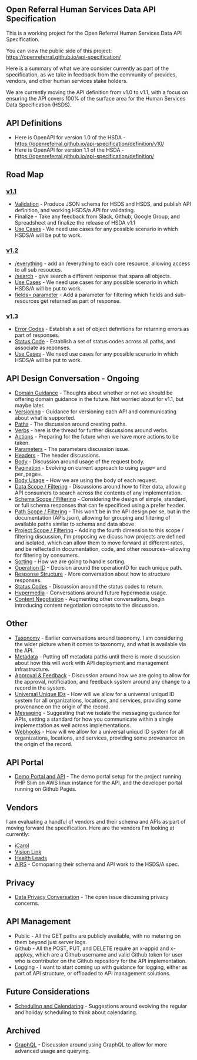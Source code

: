 ## Open Referral Human Services Data API Specification

This is a working project for the Open Referral Human Services Data API Specification.

You can view the public side of this project: https://openreferral.github.io/api-specification/

Here is a summary of what we are consider currently as part of the specification, as we take in feedback from the community of provides, vendors, and other human services stake holders.

We are currently moving the API definition from v1.0 to v1.1, with a focus on ensuring the API covers 100% of the surface area for the Human Services Data Specification (HSDS). 

## API Definitions

* Here is OpenAPI for version 1.0 of the HSDA - https://openreferral.github.io/api-specification/definition/v10/
* Here is OpenAPI for version 1.1 of the HSDA - https://openreferral.github.io/api-specification/definition/

## Road Map 

### [v1.1](https://github.com/openreferral/api-specification/issues?q=is%3Aissue+is%3Aopen+label%3Av1.1)

- [Validation](https://github.com/openreferral/api-specification/issues/43) - Produce JSON schema for HSDS and HSDS, and publish API definition, and working HSDS/a API for validating.
- Finalize - Take any feedback from Slack, Github, Google Group, and Spreadsheet and finalize the release of HSDA v1.1
- [Use Cases](https://github.com/openreferral/api-specification/issues/44) - We need use cases for any possible scenario in which HSDS/A will be put to work.

### [v1.2](https://github.com/openreferral/api-specification/issues?q=is%3Aissue+is%3Aopen+label%3Av1.2)

- [/everything](https://github.com/openreferral/api-specification/issues/45) - add an /everything to each core resource, allowing access to all sub resouces.
- [/search](https://github.com/openreferral/api-specification/issues/46) - give search a different response that spans all objects.
- [Use Cases](https://github.com/openreferral/api-specification/issues/44) - We need use cases for any possible scenario in which HSDS/A will be put to work.
- [fields= parameter]() - Add a parameter for filtering which fields and sub-resources get returned as part of response. 

### [v1.3](https://github.com/openreferral/api-specification/issues?q=is%3Aissue+is%3Aopen+label%3Av1.3)

- [Error Codes](https://github.com/openreferral/api-specification/issues/47) - Establish a set of object definitions for returning errors as part of responses.
- [Status Code](https://github.com/openreferral/api-specification/issues/48) - Establish a set of status codes across all paths, and associate as reponses.
- [Use Cases](https://github.com/openreferral/api-specification/issues/44) - We need use cases for any possible scenario in which HSDS/A will be put to work.

## API Design Conversation - Ongoing

* [Domain Guidance](https://github.com/openreferral/api-specification/issues/41) - Thoughts about whether or not we should be offering domain guidance in the future. Not worried about for v1.1, but maybe later.
* [Versioning](https://github.com/openreferral/api-specification/issues/8) - Guidance for versioning each API and communicating about what is supported.
* [Paths](https://github.com/openreferral/api-specification/issues/27) - The discussion around creating paths.
* [Verbs](https://github.com/openreferral/api-specification/issues/26) - here is the thread for further discussions around verbs.
* [Actions](https://github.com/openreferral/api-specification/issues/24) - Preparing for the future when we have more actions to be taken.
* [Parameters](https://github.com/openreferral/api-specification/issues/24) - The parameters discussion issue.
* [Headers](https://github.com/openreferral/api-specification/issues/5) - The header discussions.
* [Body](https://github.com/openreferral/api-specification/issues/25) - Discussion around usage of the request body.
* [Pagination](https://github.com/openreferral/api-specification/issues/10) - Evolving on current approach to using page= and per_page=.
* [Body Usage](https://github.com/openreferral/api-specification/issues/25) - How we are using the body of each request.
* [Data Scope / Filtering](https://github.com/openreferral/api-specification/issues/22) - Discussions around how to filter data, allowing API consumers to search across the contents of any implementation.
* [Schema Scope / Filtering](https://github.com/openreferral/api-specification/issues/21) - Considering the design of simple, standard, or full schema responses that can fe specificed using a prefer header.
* [Path Scope / Filtering](https://github.com/openreferral/api-specification/issues/38) - This won't be in the API design per se, but in the documentation (APIs.json), allowing for grouping and filtering of available paths similar to schema and data above
* [Project Scope / Filtering](https://github.com/openreferral/api-specification/issues/40) - Adding the fourth dimension to this scope / filtering discussion, I'm proposing we dicuss how projects are defined and isolated, which can allow them to move forward at different rates, and be reflected in documentation, code, and other resources--allowing for filtering by consumers.
* [Sorting](https://github.com/openreferral/api-specification/issues/12) - How we are going to handle sorting.
* [Operation ID](https://github.com/openreferral/api-specification/issues/4) - Decision around the operationID for each unique path.
* [Response Structure](https://github.com/openreferral/api-specification/issues/6) - More conversation about how to structure responses.
* [Status Codes](https://github.com/openreferral/api-specification/issues/3) - Discussion around the status codes to return.
* [Hypermedia](https://github.com/openreferral/api-specification/issues/7) - Conversations around future hypermedia usage.
* [Content Negotiation](https://github.com/openreferral/api-specification/issues/39) - Augmenting other conversations, begin introducing content negotiation concepts to the discussion.

## Other

* [Taxonomy](https://github.com/openreferral/api-specification/issues/19) - Earlier conversations around taxonomy. I am considering the wider picture when it comes to taxonomy, and what is available via the API.
* [Metadata](https://github.com/openreferral/api-specification/issues/28) - Putting off metadata paths until there is more discussion about how this will work with API deployment and management infrastructure.
* [Approval & Feedback](https://github.com/openreferral/api-specification/issues/34) - Discussion around how we are going to allow for the approval, notificiation, and feedback system around any change to a record in the system.
* [Universal Unique IDs](https://github.com/openreferral/api-specification/issues/35) - How will we allow for a universal uniqud ID system for all organizations, locations, and services, providing some provenance on the origin of the record.
* [Messaging](https://github.com/openreferral/api-specification/issues/37) - Suggesting that we isolate the messaging guidance for APIs, setting a standard for how you communicate within a single implementation as well across implementations.
* [Webhooks](https://github.com/openreferral/api-specification/issues/35) - How will we allow for a universal uniqud ID system for all organizations, locations, and services, providing some provenance on the origin of the record.

## API Portal

* [Demo Portal and API](http://developer.open.referral.adopta.agency/) - The demo portal setup for the project running PHP Slim on AWS linux instance for the API, and the developer portal running on Github Pages.

## Vendors

I am evaluating a handful of vendors and their schema and APIs as part of moving forward the specification. Here are the vendors I'm looking at currently:

* [iCarol](http://www.icarol.com)
* [Vision Link](http://visionlink.org/)
* [Health Leads](https://healthleadsusa.org/)
* [AIRS](https://github.com/openreferral/api-specification/issues/17) - Comoparing their schema and API work to the HSDS/A spec. 

## Privacy

* [Data Privacy Conversation](https://github.com/openreferral/api-specification/issues/20#issuecomment-303550584) - The open issue discussing privacy concerns.

## API Management

* Public - All the GET paths are publicly available, with no metering on them beyond just server logs.
* Github - All the POST, PUT, and DELETE require an x-appid and x-appkey, which are a Github username and valid Github token for user who is contributor on the Github repository for the API implementation.
* Logging - I want to start coming up with guidance for logging, either as part of API structure, or offloaded to API management solutions.

## Future Considerations

* [Scheduling and Calendaring](https://github.com/openreferral/api-specification/issues/23) - Suggestions around evolving the regular and holiday scheduling to think about calendaring.

## Archived

* [GraphQL](https://github.com/openreferral/api-specification/issues/9) - Discussion around using GraphQL to allow for more advanced usage and querying.
